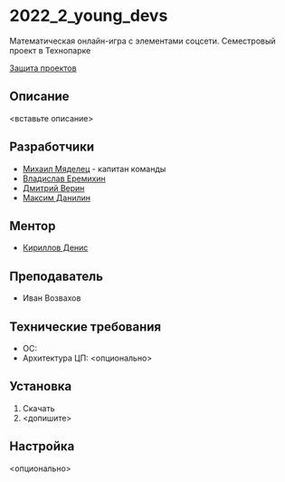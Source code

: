 # 2022_2_young_devs
Математическая онлайн-игра с элементами соцсети. Семестровый проект в Технопарке

[Защита проектов](https://drive.google.com/file/d/1gVn4XFj0HwqLfW8PY0z5TQ69S3H-yrCi/view?usp=sharing)

## Описание
<вставьте описание>

## Разработчики
- [Михаил Мяделец](https://t.me/MikhailMy_15) - капитан команды
- [Владислав Еремихин](https://t.me/pvrts)
- [Дмитрий Верин](https://t.me/carthago1)
- [Максим Данилин](https://t.me/choza_max)

## Ментор
- [Кириллов Денис](https://t.me/denactive)

## Преподаватель
- Иван Возвахов

## Технические требования
- ОС:
- Архитектура ЦП:
<опционально>

## Установка
1. Скачать
2. <допишите>

## Настройка
<опционально>
